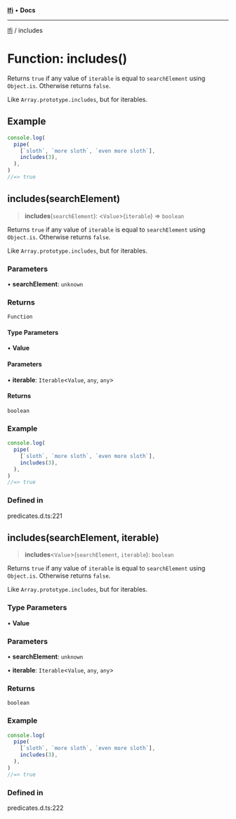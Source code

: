 [**lfi**](../readme.md) • **Docs**

***

[lfi](../globals.md) / includes

# Function: includes()

Returns `true` if any value of `iterable` is equal to `searchElement` using
`Object.is`. Otherwise returns `false`.

Like `Array.prototype.includes`, but for iterables.

## Example

```js
console.log(
  pipe(
    [`sloth`, `more sloth`, `even more sloth`],
    includes(3),
  ),
)
//=> true
```

## includes(searchElement)

> **includes**(`searchElement`): \<`Value`\>(`iterable`) => `boolean`

Returns `true` if any value of `iterable` is equal to `searchElement` using
`Object.is`. Otherwise returns `false`.

Like `Array.prototype.includes`, but for iterables.

### Parameters

• **searchElement**: `unknown`

### Returns

`Function`

#### Type Parameters

• **Value**

#### Parameters

• **iterable**: `Iterable`\<`Value`, `any`, `any`\>

#### Returns

`boolean`

### Example

```js
console.log(
  pipe(
    [`sloth`, `more sloth`, `even more sloth`],
    includes(3),
  ),
)
//=> true
```

### Defined in

predicates.d.ts:221

## includes(searchElement, iterable)

> **includes**\<`Value`\>(`searchElement`, `iterable`): `boolean`

Returns `true` if any value of `iterable` is equal to `searchElement` using
`Object.is`. Otherwise returns `false`.

Like `Array.prototype.includes`, but for iterables.

### Type Parameters

• **Value**

### Parameters

• **searchElement**: `unknown`

• **iterable**: `Iterable`\<`Value`, `any`, `any`\>

### Returns

`boolean`

### Example

```js
console.log(
  pipe(
    [`sloth`, `more sloth`, `even more sloth`],
    includes(3),
  ),
)
//=> true
```

### Defined in

predicates.d.ts:222
